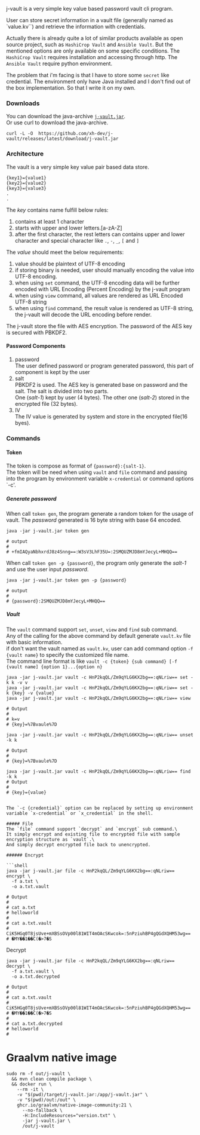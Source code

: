 j-vault is a very simple key value based password vault cli program.

User can store secret information in a vault file (generally named as `value.kv``) and retrieve the information with credentials.

Actually there is already quite a lot of similar products available as open source project, such as `HashiCrop Vault` and `Ansible Vault`. 
But the mentioned options are only available on some specific conditions. The `HashiCrop Vault` requires installation and accessing through http. 
The `Ansible Vault` require python environment. 

The problem that i'm facing is that I have to store some `secret` like credential.
The environment only have Java installed and I don't find out of the box implementation. So that I write it on my own.

### Downloads
You can download the java-archive [`j-vault.jar`](https://github.com/xh-dev/j-vault/releases/latest/download/j-vault.jar). \
Or use curl to download the java-archive.
```shell
curl -L -O  https://github.com/xh-dev/j-vault/releases/latest/download/j-vault.jar
```

### Architecture
The vault is a very simple key value pair based data store.
```
{key1}={value1}
{key2}={value2}
{key3}={value3}
.
.

```

The *key* contains name fulfill below rules:
1. contains at least 1 character
2. starts with upper and lower letters.[a-zA-Z]
3. after the first character, the rest letters can contains upper and lower character and special character like `.`, `-`, `_`, `[` and `]`

The *value* should meet the below requirements:
1. value should be plaintext of UTF-8 encoding
2. if storing binary is needed, user should manually encoding the value into UTF-8 encoding.  
3. when using `set` command, the UTF-8 encoding data will be further encoded with URL Encoding (Percent Encoding) by the j-vault program
4. when using `view` command, all values are rendered as URL Encoded UTF-8 string
5. when using `find` command, the result value is rendered as UTF-8 string, the j-vault will decode the URL encoding before render.

The j-vault store the file with AES encryption. The password of the AES key is secured with PBKDF2.
#### Password Components
1. password \
The user defined password or program generated password, this part of component is kept by the user
2. salt \
PBKDF2 is used. The AES key is generated base on password and the salt. The salt is divided into two parts.\
One (*salt-1*) kept by user (4 bytes). The other one (*salt-2*) stored in the encrypted file (32 bytes).
3. IV \
The IV value is generated by system and store in the encrypted file(16 byes).

### Commands

#### Token
The token is compose as format of `{password}:{salt-1}`. \
The token will be need when using `vault` and `file` command and passing into the program by environment variable `x-credential` or command options `-c'.


##### Generate password
When call `token gen`, the program generate a random token for the usage of vault.
The *password* generated is 16 byte string with base 64 encoded.
```shell
java -jar j-vault.jar token gen 

# output
#
# +fmIAQyaNbhxrdJ8z4Snng==:W3sV3LhF35U=:2SMQUZMJD8mYJecyL+MHQQ==
```

When call `token gen -p {password}`, the program only generate the *salt-1* and use the user input *password*.
```shell
java -jar j-vault.jar token gen -p {password}

# output
#
# {password}:2SMQUZMJD8mYJecyL+MHQQ==
```

##### Vault
The `vault` command support `set`, `unset`, `view` and `find` sub command.\
Any of the calling for the above command by default generate `vault.kv` file with basic information.\
if don't want the vault named as `vault.kv`, user can add  command option `-f {vault name}` to specify the customized file name. \
The command line format is like `vault -c {token} {sub command} [-f {vault name] {option 1}...{option n}`

```shell
java -jar j-vault.jar vault -c HnP2kqQL/Zm9qYLG6KX2bg==:qNLriw== set -k k -v v
java -jar j-vault.jar vault -c HnP2kqQL/Zm9qYLG6KX2bg==:qNLriw== set -k {key} -v {value}
java -jar j-vault.jar vault -c HnP2kqQL/Zm9qYLG6KX2bg==:qNLriw== view

# Output
#
# k=v
# {key}=%7Bvaule%7D

java -jar j-vault.jar vault -c HnP2kqQL/Zm9qYLG6KX2bg==:qNLriw== unset -k k

# Output
#
# {key}=%7Bvaule%7D

java -jar j-vault.jar vault -c HnP2kqQL/Zm9qYLG6KX2bg==:qNLriw== find -k k
# Output
#
# {key}={value}


The `-c {credential}` option can be replaced by setting up environment variable `x-credential` or `x_credential` in the shell.

##### File
The `file` command support `decrypt` and `encrypt` sub command.\
It simply encrypt and existing file to encrypted file with sample encryption structure as `vault`.\
And simply decrypt encrypted file back to unencrypted.

###### Encrypt

```shell
java -jar j-vault.jar file -c HnP2kqQL/Zm9qYLG6KX2bg==:qNLriw== encrypt \
  -f a.txt \
  -o a.txt.vault
  
# Output
# 
# cat a.txt
# helloworld
# 
# cat a.txt.vault
# CiK5HGq0T8jsUve+mXBSsOVp00l81WIT4mOAcSKwcok=:5nPziuhBP4gQGdXQHM53wg==
# �MY��1��C(�>7�S

```

Decrypt

```shell
java -jar j-vault.jar file -c HnP2kqQL/Zm9qYLG6KX2bg==:qNLriw== decrypt \
  -f a.txt.vault \
  -o a.txt.decrypted
  
# Output
# 
# cat a.txt.vault
# CiK5HGq0T8jsUve+mXBSsOVp00l81WIT4mOAcSKwcok=:5nPziuhBP4gQGdXQHM53wg==
# �MY��1��C(�>7�S
#
# cat a.txt.decrypted
# helloworld
# 

```
# Graalvm native image
```shell
sudo rm -f out/j-vault \
  && mvn clean compile package \ 
  && docker run \
    --rm -it \
    -v "$(pwd)/target/j-vault.jar:/app/j-vault.jar" \
    -v "$(pwd)/out:/out" \
    ghcr.io/graalvm/native-image-community:21 \
      --no-fallback \
      -H:IncludeResources="version.txt" \
      -jar j-vault.jar \
      /out/j-vault
```

